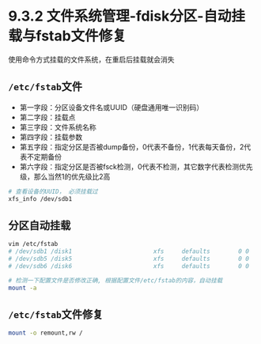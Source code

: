 # 9.3.2 文件系统管理-fdisk分区-自动挂载与fstab文件修复
使用命令方式挂载的文件系统，在重启后挂载就会消失

## `/etc/fstab`文件
- 第一字段：分区设备文件名或UUID（硬盘通用唯一识别码）
- 第二字段：挂载点
- 第三字段：文件系统名称
- 第四字段：挂载参数
- 第五字段：指定分区是否被dump备份，0代表不备份，1代表每天备份，2代表不定期备份
- 第六字段：指定分区是否被fsck检测，0代表不检测，其它数字代表检测优先级，那么当然1的优先级比2高

```bash
# 查看设备的UUID， 必须挂载过
xfs_info /dev/sdb1
```
## 分区自动挂载
```bash
vim /etc/fstab
# /dev/sdb1 /disk1                       xfs     defaults        0 0
# /dev/sdb5 /disk5                       xfs     defaults        0 0
# /dev/sdb6 /disk6                       xfs     defaults        0 0

# 检测一下配置文件是否修改正确, 根据配置文件/etc/fstab的内容，自动挂载
mount -a
```
## `/etc/fstab`文件修复
```bash
mount -o remount,rw /
```
